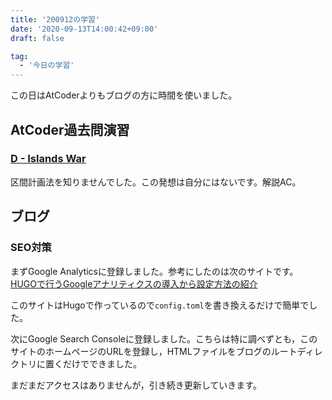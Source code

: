 ```yaml
---
title: '200912の学習'
date: '2020-09-13T14:00:42+09:00'
draft: false

tag:
  - '今日の学習'
---
```


この日はAtCoderよりもブログの方に時間を使いました。

## AtCoder過去問演習

### [D - Islands War](https://atcoder.jp/contests/abc103/tasks/abc103_d)

区間計画法を知りませんでした。この発想は自分にはないです。解説AC。

## ブログ

### SEO対策

まずGoogle Analyticsに登録しました。参考にしたのは次のサイトです。
[HUGOで行うGoogleアナリティクスの導入から設定方法の紹介](https://itsys-tech.com/list/hugo/002/)

このサイトはHugoで作っているので`config.toml`を書き換えるだけで簡単でした。

次にGoogle Search Consoleに登録しました。こちらは特に調べずとも，このサイトのホームページのURLを登録し，HTMLファイルをブログのルートディレクトリに置くだけでできました。

まだまだアクセスはありませんが，引き続き更新していきます。
